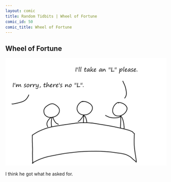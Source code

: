 ```yaml
---
layout: comic
title: Random Tidbits | Wheel of Fortune
comic_id: 50
comic_title: Wheel of Fortune
---
```


## Wheel of Fortune

<img id="img50" class="img-fluid" src="/assets/images/50.png">

I think he got what he asked for.
